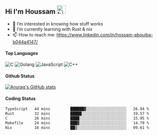 ## Hi I'm Houssam <img src="https://user-images.githubusercontent.com/1303154/88677602-1635ba80-d120-11ea-84d8-d263ba5fc3c0.gif" width="28px" alt="hi">

- 👀 I’m interested in knowing how stuff works
- 🔭 I’m currently learning with Rust & nix
- 📫 How to reach me: https://www.linkedin.com/in/hossam-abouiba-b044a4147/

#### Top Languages

![C](https://img.shields.io/badge/c-%2300599C.svg?style=for-the-badge&logo=c&logoColor=white)
![Golang](https://img.shields.io/badge/go-blue?style=for-the-badge&logo=Goland)
![JavaScript](https://img.shields.io/badge/javascript-%23323330.svg?style=for-the-badge&logo=javascript&logoColor=%23F7DF1E)
![C++](https://img.shields.io/badge/C%2B%2B-blue?style=for-the-badge&logo=C%2B%2B)


#### Github Status
[![Anurag's GitHub stats](https://github-readme-stats.vercel.app/api?username=0xhoussam&theme=tokyonight)](https://github.com/anuraghazra/github-readme-stats)

#### Coding Status
<!--START_SECTION:waka-->

```txt
TypeScript   44 mins         ██████▓░░░░░░░░░░░░░░░░░░   26.94 %
Rust         32 mins         █████░░░░░░░░░░░░░░░░░░░░   19.57 %
C            26 mins         ████░░░░░░░░░░░░░░░░░░░░░   15.95 %
Makefile     24 mins         ███▓░░░░░░░░░░░░░░░░░░░░░   14.79 %
Nix          16 mins         ██▒░░░░░░░░░░░░░░░░░░░░░░   09.61 %
```

<!--END_SECTION:waka-->
